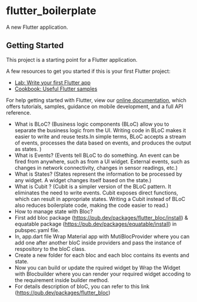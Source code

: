 # flutter_boilerplate

A new Flutter application.

## Getting Started

This project is a starting point for a Flutter application.

A few resources to get you started if this is your first Flutter project:

- [Lab: Write your first Flutter app](https://flutter.dev/docs/get-started/codelab)
- [Cookbook: Useful Flutter samples](https://flutter.dev/docs/cookbook)

For help getting started with Flutter, view our
[online documentation](https://flutter.dev/docs), which offers tutorials,
samples, guidance on mobile development, and a full API reference.

- What is BLoC? (Business logic components (BLoC) allow you to separate the business logic from the UI. Writing code in BLoC makes it easier to write and reuse tests.In simple terms, BLoC accepts a stream of events, processes the data based on events, and produces the output as states. )
- What is Events? (Events tell BLoC to do something. An event can be fired from anywhere, such as from a UI widget. External events, such as changes in network connectivity, changes in sensor readings, etc.)
- What is States? (States represent the information to be processed by any widget. A widget changes itself based on the state.)
- What is Cubit ? (Cubit is a simpler version of the BLoC pattern. It eliminates the need to write events. Cubit exposes direct functions, which can result in appropriate states. Writing a Cubit instead of BLoC also reduces boilerplate code, making the code easier to read.)
- How to manage state with Bloc? 
- First add bloc package (https://pub.dev/packages/flutter_bloc/install) & equatable package (https://pub.dev/packages/equatable/install) in pubspec.yaml file.
- In, app.dart file Wrap Material app with MutiBlocProvider where you can add one after another bloC inside providers and pass the instance of respository to the bloC class.
- Create a new folder for each bloc and each bloc contains its events and state.
- Now you can build or update the rquired widget by Wrap the Widget with Blocbuilder where you can render your required widget accoding to the requirement inside builder method.
- For details description of bloC, you can refer to this link (https://pub.dev/packages/flutter_bloc)